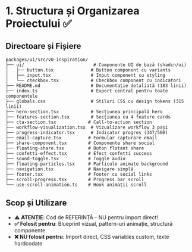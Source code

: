 # 1. Structura și Organizarea Proiectului ✅

## Directoare și Fișiere
```
packages/ui/src/v0-inspiration/
├── ui/                          # Componente UI de bază (shadcn/ui)
│   ├── button.tsx              # Button component cu variants
│   ├── input.tsx               # Input component cu styling
│   └── checkbox.tsx            # Checkbox component cu indicatori
├── README.md                   # Documentație detaliată (183 linii)
├── index.ts                    # Export central pentru toate componentele
├── globals.css                 # Stiluri CSS cu design tokens (315 linii)
├── hero-section.tsx            # Secțiunea principală hero
├── features-section.tsx        # Secțiunea cu 4 feature cards
├── cta-section.tsx            # Call-to-action section
├── workflow-visualization.tsx  # Vizualizare workflow 3 pași
├── progress-indicator.tsx      # Indicator progres (347/500)
├── email-capture.tsx          # Formular capturare email
├── share-component.tsx        # Componente share social
├── floating-share.tsx         # Buton flotant share
├── confetti-effect.tsx        # Efect confetti success
├── sound-toggle.tsx           # Toggle audio
├── floating-particles.tsx     # Particule animate background
├── navigation.tsx             # Navigare simplă
├── footer.tsx                 # Footer cu social links
├── scroll-progress.tsx        # Progress bar scroll
└── use-scroll-animation.ts    # Hook animații scroll
```

## Scop și Utilizare
- **⚠️ ATENȚIE**: Cod de REFERINȚĂ - NU pentru import direct!
- **✅ Folosit pentru**: Blueprint vizual, pattern-uri animație, structură componente
- **❌ NU folosit pentru**: Import direct, CSS variables custom, texte hardcodate
